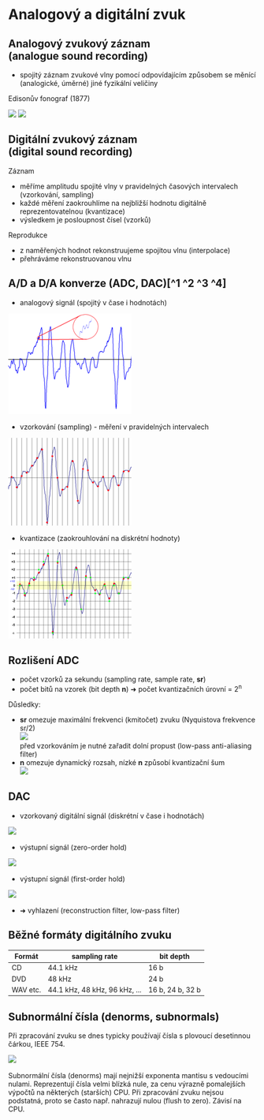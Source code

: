 # Analogový a digitální zvuk

## Analogový zvukový záznam<br>(analogue sound recording)

- spojitý záznam zvukové vlny pomocí odpovídajícím způsobem se měnící (analogické, úměrné) jiné fyzikální veličiny

Edisonův fonograf (1877)

[![](https://img.youtube.com/vi/wRTgl0qx6wE/0.jpg)](https://www.youtube.com/watch?v=wRTgl0qx6wE) [![](https://img.youtube.com/vi/4koqcfAzSCQ/0.jpg)](https://www.youtube.com/watch?v=4koqcfAzSCQ)

## Digitální zvukový záznam<br>(digital sound recording)

Záznam

- měříme amplitudu spojité vlny v pravidelných časových intervalech (vzorkování, sampling)
- každé měření zaokrouhlíme na nejbližší hodnotu digitálně reprezentovatelnou (kvantizace)
- výsledkem je posloupnost čísel (vzorků)

Reprodukce

- z naměřených hodnot rekonstruujeme spojitou vlnu (interpolace)
- přehráváme rekonstruovanou vlnu

## A/D a D/A konverze (ADC, DAC)[^1 ^2 ^3 ^4]

[^1]: https://cs.wikipedia.org/wiki/A/D_p%C5%99evodn%C3%ADk
[^2]: https://en.wikipedia.org/wiki/Analog-to-digital_converter
[^3]: https://cs.wikipedia.org/wiki/D/A_p%C5%99evodn%C3%ADk
[^4]: https://en.wikipedia.org/wiki/Digital-to-analog_converter

- analogový signál (spojitý v čase i hodnotách)

<img src=".ad/Spojitý-detail.png">

- vzorkování (sampling) - měření v pravidelných intervalech

<img src=".ad/Vzorkování.png">

- kvantizace (zaokrouhlování na diskrétní hodnoty)

<img src=".ad/Kvantování.png">

## Rozlišení ADC

- počet vzorků za sekundu (sampling rate, sample rate, **sr**)
- počet bitů na vzorek (bit depth **n**) ➜ počet kvantizačních úrovní = 2<sup>n</sup>

Důsledky:

- **sr** omezuje maximální frekvenci (kmitočet) zvuku (Nyquistova frekvence sr/2)\
  <img src=".ad/Aliasing.png"> \
  před vzorkováním je nutné zařadit dolní propust (low-pass anti-aliasing filter)
- **n** omezuje dynamický rozsah, nízké **n** způsobí kvantizační šum \
  <img src=".ad/4-bit-linear-PCM.png">

## DAC

- vzorkovaný digitální signál (diskrétní v čase i hodnotách)

<img src=".da/Sampled.signal.png">

- výstupní signál (zero-order hold)

<img src=".da/Zeroorderhold.png">

- výstupní signál (first-order hold)

<img src=".da/Firstorderhold.png">

- ➜ vyhlazení (reconstruction filter, low-pass filter)

## Běžné formáty digitálního zvuku

| Formát   | sampling rate                 | bit depth        |
| -------- | ----------------------------- | ---------------- |
| CD       | 44.1 kHz                      | 16 b             |
| DVD      | 48 kHz                        | 24 b             |
| WAV etc. | 44.1 kHz, 48 kHz, 96 kHz, ... | 16 b, 24 b, 32 b |

## Subnormální čísla (denorms, subnormals)

Při zpracování zvuku se dnes typicky používají čísla s plovoucí desetinnou čárkou, IEEE 754.

<img src=".da/IEEE-754.jpg" width="400">

Subnormální čísla (denorms) mají nejnižší exponenta mantisu s vedoucími nulami. Reprezentují čísla velmi blízká nule, za cenu výrazně pomalejších výpočtů na některých (starších) CPU. Při zpracování zvuku nejsou podstatná, proto se často např. nahrazují nulou (flush to zero). Závisí na CPU.
